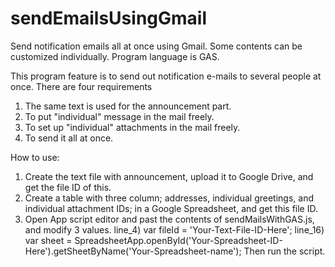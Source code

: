 # sendEmailsUsingGmail
Send notification emails all at once using Gmail. Some contents can be customized individually. Program language is GAS.

This program feature is to send out notification e-mails to several people at once.
There are four requirements
 1. The same text is used for the announcement part.
 2. To put "individual" message in the mail freely.
 3. To set up "individual" attachments in the mail freely.
 4. To send it all at once.

How to use:
1. Create the text file with announcement, upload it to Google Drive, and get the file ID of this.
2. Create a table with three column; addresses, individual greetings, and individual attachment IDs; in a Google Spreadsheet, and get this file ID.
3. Open App script editor and past the contents of sendMailsWithGAS.js, and modify 3 values.
  line_4)  var fileId = 'Your-Text-File-ID-Here';
  line_16)  var sheet = SpreadsheetApp.openById('Your-Spreadsheet-ID-Here').getSheetByName('Your-Spreadsheet-name');
Then run the script.

 

